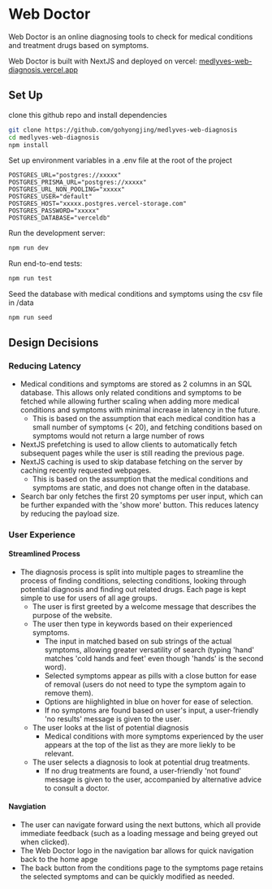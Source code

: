 # Web Doctor

Web Doctor is an online diagnosing tools to check for medical conditions and treatment drugs based on symptoms.

Web Doctor is built with NextJS and deployed on vercel: [medlyves-web-diagnosis.vercel.app](medlyves-web-diagnosis.vercel.app)

## Set Up

clone this github repo and install dependencies
```bash
git clone https://github.com/gohyongjing/medlyves-web-diagnosis
cd medlyves-web-diagnosis
npm install
```

Set up environment variables in a .env file at the root of the project
```
POSTGRES_URL="postgres://xxxxx"
POSTGRES_PRISMA_URL="postgres://xxxxx"
POSTGRES_URL_NON_POOLING="xxxxx"
POSTGRES_USER="default"
POSTGRES_HOST="xxxxx.postgres.vercel-storage.com"
POSTGRES_PASSWORD="xxxxx"
POSTGRES_DATABASE="verceldb"
```

Run the development server:

```bash
npm run dev
```

Run end-to-end tests:

```bash
npm run test
```

Seed the database with medical conditions and symptoms using the csv file in /data

```bash
npm run seed
```

## Design Decisions

### Reducing Latency

* Medical conditions and symptoms are stored as 2 columns in an SQL database. This allows only related conditions and symptoms to be fetched while allowing further scaling when adding more medical conditions and symptoms with minimal increase in latency in the future.
  * This is based on the assumption that each medical condition has a small number of symptoms (< 20), and fetching conditions based on symptoms would not return a large number of rows
* NextJS prefetching is used to allow clients to automatically fetch subsequent pages while the user is still reading the previous page.
* NextJS caching is used to skip database fetching on the server by caching recently requested webpages.
  * This is based on the assumption that the medical conditions and symptoms are static, and does not change often in the database.
* Search bar only fetches the first 20 symptoms per user input, which can be further expanded with the 'show more' button. This reduces latency by reducing the payload size.

### User Experience

#### Streamlined Process

* The diagnosis process is split into multiple pages to streamline the process of finding conditions, selecting conditions, looking through potential diagnosis and finding out related drugs. Each page is kept simple to use for users of all age groups.
  * The user is first greeted by a welcome message that describes the purpose of the website.
  * The user then type in keywords based on their experienced symptoms.
    * The input in matched based on sub strings of the actual symptoms, allowing greater versatility of search (typing 'hand' matches 'cold hands and feet' even though 'hands' is the second word).
    * Selected symptoms appear as pills with a close button for ease of removal (users do not need to  type the symptom again to remove them).
    * Options are hiighlighted in blue on hover for ease of selection.
    * If no symptoms are found based on user's input, a user-friendly 'no results' message is given to the user.
  * The user looks at the list of potential diagnosis
    * Medical conditions with more symptoms experienced by the user appears at the top of the list as they are more liekly to be relevant.
  * The user selects a diagnosis to look at potential drug treatments.
    * If no drug treatments are found, a user-friendly 'not found' message is given to the user, accompanied by alternative advice to consult a doctor.

#### Navgiation

* The user can navigate forward using the next buttons, which all provide immediate feedback (such as a loading message and being greyed out when clicked).
* The Web Doctor logo in the navigation bar allows for quick navigation back to the home apge
* The back button from the conditions page to the symptoms page retains the selected symptoms and can be quickly modified as needed.
